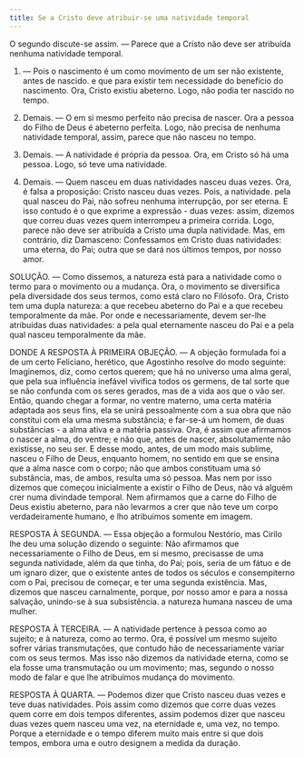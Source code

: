 ```yaml
---
title: Se a Cristo deve atribuir-se uma natividade temporal
---
```


O segundo discute-se assim. — Parece que a Cristo não deve ser atribuída nenhuma natividade temporal.  

1. — Pois o nascimento é um como movimento de um ser não existente, antes de nascido. e que para existir tem necessidade do benefício do nascimento. Ora, Cristo existiu abeterno. Logo, não podia ter nascido no tempo.  

2. Demais. — O em si mesmo perfeito não precisa de nascer. Ora a pessoa do Filho de Deus é abeterno perfeita. Logo, não precisa de nenhuma natividade temporal, assim, parece que não nasceu no tempo.  

3. Demais. — A natividade é própria da pessoa. Ora, em Cristo só há uma pessoa. Logo, só teve uma natividade.  

4. Demais. — Quem nasceu em duas natividades nasceu duas vezes. Ora, é falsa a proposição: Cristo nasceu duas vezes. Pois, a natividade. pela qual nasceu do Pai, não sofreu nenhuma interrupção, por ser eterna. E isso contudo é o que exprime a expressão - duas vezes: assim, dizemos que correu duas vezes quem interrompeu a primeira corrida. Logo, parece não deve ser atribuída a Cristo uma dupla natividade.  Mas, em contrário, diz Damasceno: Confessamos em Cristo duas natividades: uma eterna, do Pai; outra que se dará nos últimos tempos, por nosso amor.  

SOLUÇÃO. — Como dissemos, a natureza está para a natividade como o termo para o movimento ou a mudança. Ora, o movimento se diversifica pela diversidade dos seus termos, como está claro no Filósofo. Ora, Cristo tem uma dupla natureza: a que recebeu abeterno do Pai e a que recebeu temporalmente da mãe. Por onde e necessariamente, devem ser-lhe atribuídas duas natividades: a pela qual eternamente nasceu do Pai e a pela qual nasceu temporalmente da mãe.  

DONDE A RESPOSTA À PRIMEIRA OBJEÇÃO. — A objeção formulada foi a de um certo Feliciano, herético, que Agostinho resolve do modo seguinte: Imaginemos, diz, como certos querem; que há no universo uma alma geral, que pela sua influência inefável vivifica todos os germens, de tal sorte que se não confunda com os seres gerados, mas de a vida aos que o vão ser. Então, quando chegar a formar, no ventre materno, uma certa matéria adaptada aos seus fins, ela se unirá pessoalmente com a sua obra que não constitui com ela uma mesma substância; e far-se-á um homem, de duas substâncias - a alma ativa e a matéria passiva. Ora, é assim que afirmamos o nascer a alma, do ventre; e não que, antes de nascer, absolutamente não existisse, no seu ser. E desse modo, antes, de um modo mais sublime, nasceu o Filho de Deus, enquanto homem, no sentido em que se ensina que a alma nasce com o corpo; não que ambos constituam uma só substância, mas, de ambos, resulta uma só pessoa. Mas nem por isso dizemos que começou inicialmente a existir o Filho de Deus, não vá alguém crer numa divindade temporal. Nem afirmamos que a carne do Filho de Deus existiu abeterno, para não levarmos a crer que não teve um corpo verdadeiramente humano, e lho atribuímos somente em imagem.  

RESPOSTA À SEGUNDA. — Essa objeção a formulou Nestório, mas Cirilo lhe deu uma solução dizendo o seguinte: Não afirmamos que necessariamente o Filho de Deus, em si mesmo, precisasse de uma segunda natividade, além da que tinha, do Pai; pois, seria de um fátuo e de um ignaro dizer, que o existente antes de todos os séculos e consempiterno com o Pai, precisou de começar, e ter uma segunda existência. Mas, dizemos que nasceu carnalmente, porque, por nosso amor e para a nossa salvação, unindo-se à sua subsistência. a natureza humana nasceu de uma mulher.  

RESPOSTA À TERCEIRA. — A natividade pertence à pessoa como ao sujeito; e à natureza, como ao termo. Ora, é possível um mesmo sujeito sofrer várias transmutações, que contudo hão de necessariamente variar com os seus termos. Mas isso não dizemos da natividade eterna, como se ela fosse uma transmutação ou um movimento; mas, segundo o nosso modo de falar e que lhe atribuímos mudança do movimento.  

RESPOSTA À QUARTA. — Podemos dizer que Cristo nasceu duas vezes e teve duas natividades. Pois assim como dizemos que corre duas vezes quem corre em dois tempos diferentes, assim podemos dizer que nasceu duas vezes quem nasceu uma vez, na eternidade e, uma vez, no tempo. Porque a eternidade e o tempo diferem muito mais entre si que dois tempos, embora uma e outro designem a medida da duração.